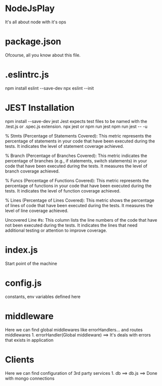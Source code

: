 # NodeJsPlay
It's all about node with it's ops

# package.json
Ofcourse, all you know about this file.

# .eslintrc.js
npm install eslint --save-dev
npx eslint --init

# JEST Installation
npm install --save-dev jest
Jest expects test files to be named with the .test.js or .spec.js extension.
npx jest or npm run jest 
npm run jest -- -u

% Stmts (Percentage of Statements Covered): This metric represents the percentage of statements in your code that have been executed during the tests. It indicates the level of statement coverage achieved.

% Branch (Percentage of Branches Covered): This metric indicates the percentage of branches (e.g., if statements, switch statements) in your code that have been executed during the tests. It measures the level of branch coverage achieved.

% Funcs (Percentage of Functions Covered): This metric represents the percentage of functions in your code that have been executed during the tests. It indicates the level of function coverage achieved.

% Lines (Percentage of Lines Covered): This metric shows the percentage of lines of code that have been executed during the tests. It measures the level of line coverage achieved.

Uncovered Line #s: This column lists the line numbers of the code that have not been executed during the tests. It indicates the lines that need additional testing or attention to improve coverage.

# index.js
Start point of the machine

# config.js
constants, env variables defined here

# middleware
Here we can find global middlewares like errorHandlers... and routes middlewares
    1. errorHandler(Global middleware) ==> It's deals with errors that exists in application

# Clients
Here we can find configuration of 3rd party services
    1. db ==> db.js ==> Done with mongo connections





